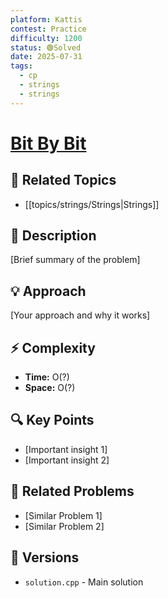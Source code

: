 ```yaml
---
platform: Kattis
contest: Practice
difficulty: 1200
status: 🟢Solved
date: 2025-07-31
tags:
  - cp
  - strings
  - strings
---
```

# [Bit By Bit](link)

## 📓 Related Topics
- [[topics/strings/Strings|Strings]]

## 📖 Description
[Brief summary of the problem]

## 💡 Approach
[Your approach and why it works]

## ⚡ Complexity
- **Time:** O(?)
- **Space:** O(?)

## 🔍 Key Points
- [Important insight 1]
- [Important insight 2]

## 🔗 Related Problems
- [Similar Problem 1]
- [Similar Problem 2]

## 🔄 Versions
- `solution.cpp` - Main solution 
